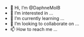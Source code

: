 - 👋 Hi, I’m @DaphneMolB
- 👀 I’m interested in ...
- 🌱 I’m currently learning ...
- 💞️ I’m looking to collaborate on ...
- 📫 How to reach me ...

<!---
DaphneMolB/DaphneMolB is a ✨ special ✨ repository because its `README.md` (this file) appears on your GitHub profile.
You can click the Preview link to take a look at your changes.
--->
